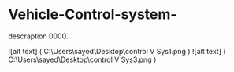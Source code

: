 # Vehicle-Control-system-
descraption 0000..

![alt text] ( C:\Users\sayed\Desktop\control V Sys1.png )
![alt text] ( C:\Users\sayed\Desktop\control V Sys3.png )
